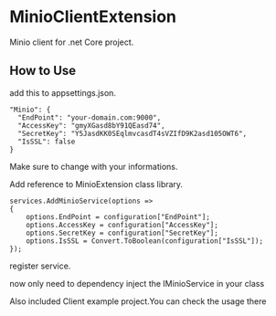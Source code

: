 ﻿# MinioClientExtension

Minio client for .net Core project.

## How to Use
add this to appsettings.json. 
```
"Minio": {
  "EndPoint": "your-domain.com:9000",
  "AccessKey": "gmyXGasd8bY91QEasd74",
  "SecretKey": "Y5JasdKK0SEqlmvcasdT4sVZIfD9K2asd105OWT6",
  "IsSSL": false
}
```

Make sure to change with your informations.

Add reference to MinioExtension class library.
 ```
services.AddMinioService(options =>
 {
     options.EndPoint = configuration["EndPoint"];
     options.AccessKey = configuration["AccessKey"];
     options.SecretKey = configuration["SecretKey"];
     options.IsSSL = Convert.ToBoolean(configuration["IsSSL"]);                
 });
```
 register service.

 now only need to dependency inject the IMinioService in your class

 
Also included Client example project.You can check the usage there

